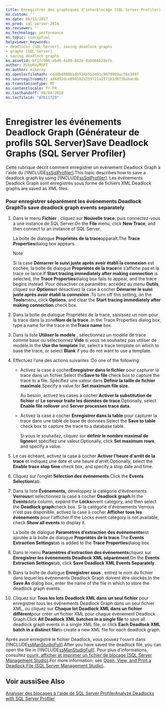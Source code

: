 ```yaml
---
title: Enregistrer des graphiques d’interblocage (SQL Server Profiler) | Microsoft Docs
ms.custom: ''
ms.date: 06/13/2017
ms.prod: sql-server-2014
ms.reviewer: ''
ms.technology: performance
ms.topic: conceptual
helpviewer_keywords:
- deadlocks [SQL Server], saving deadlock graphs
- graphs [SQL Server]
- saving deadlock graphs
ms.assetid: bf1fc906-abd6-4a89-842e-da0d66b2defe
author: MikeRayMSFT
ms.author: mikeray
ms.openlocfilehash: cdd0bd808ba4b934e5b2d91c9079909acf6e3997
ms.sourcegitcommit: ad4d92dce894592a259721a1571b1d8736abacdb
ms.translationtype: MT
ms.contentlocale: fr-FR
ms.lasthandoff: 08/04/2020
ms.locfileid: "87611729"
---
```

# <a name="save-deadlock-graphs-sql-server-profiler"></a><span data-ttu-id="92e99-102">Enregistrer les événements Deadlock Graph (Générateur de profils SQL Server)</span><span class="sxs-lookup"><span data-stu-id="92e99-102">Save Deadlock Graphs (SQL Server Profiler)</span></span>
  <span data-ttu-id="92e99-103">Cette rubrique décrit comment enregistrer un événement Deadlock Graph à l'aide du [!INCLUDE[ssSqlProfiler](../../includes/sssqlprofiler-md.md)].</span><span class="sxs-lookup"><span data-stu-id="92e99-103">This topic describes how to save a deadlock graph by using [!INCLUDE[ssSqlProfiler](../../includes/sssqlprofiler-md.md)].</span></span> <span data-ttu-id="92e99-104">Les événements Deadlock Graph sont enregistrés sous forme de fichiers XML.</span><span class="sxs-lookup"><span data-stu-id="92e99-104">Deadlock graphs are saved as XML files.</span></span>  
  
### <a name="to-save-deadlock-graph-events-separately"></a><span data-ttu-id="92e99-105">Pour enregistrer séparément les événements Deadlock Graph</span><span class="sxs-lookup"><span data-stu-id="92e99-105">To save deadlock graph events separately</span></span>  
  
1.  <span data-ttu-id="92e99-106">Dans le menu **Fichier** , cliquez sur **Nouvelle trace**, puis connectez-vous à une instance de SQL Server.</span><span class="sxs-lookup"><span data-stu-id="92e99-106">On the **File** menu, click **New Trace**, and then connect to an instance of SQL Server.</span></span>  
  
     <span data-ttu-id="92e99-107">La boîte de dialogue **Propriétés de la trace**apparaît.</span><span class="sxs-lookup"><span data-stu-id="92e99-107">The **Trace Properties**dialog box appears.</span></span>  
  
    > [!NOTE]  
    >  <span data-ttu-id="92e99-108">Si la case **Démarrer le suivi juste après avoir établi la connexion** est cochée, la boîte de dialogue **Propriétés de la trace**ne s’affiche pas et la trace se lance.</span><span class="sxs-lookup"><span data-stu-id="92e99-108">If **Start tracing immediately after making connection** is selected, the **Trace Properties**dialog box fails to appear, and the trace begins instead.</span></span> <span data-ttu-id="92e99-109">Pour désactiver ce paramètre, accédez au menu **Outils**, cliquez sur **Options**et désactivez la case à cocher **Démarrer le suivi juste après avoir établi la connexion** .</span><span class="sxs-lookup"><span data-stu-id="92e99-109">To turn off this setting, on the **Tools**menu, click **Options**, and clear the **Start tracing immediately after making connection** check box.</span></span>  
  
2.  <span data-ttu-id="92e99-110">Dans la boîte de dialogue Propriétés de la trace, saisissez un nom pour la trace dans la zone**Nom de la trace** .</span><span class="sxs-lookup"><span data-stu-id="92e99-110">In the Trace Properties dialog box, type a name for the trace in the**Trace name** box.</span></span>  
  
3.  <span data-ttu-id="92e99-111">Dans la liste **Utiliser le modèle** , sélectionnez un modèle de trace comme base ou sélectionnez **Vide** si vous ne souhaitez pas utiliser de modèle.</span><span class="sxs-lookup"><span data-stu-id="92e99-111">In the **Use the template** list, select a trace template on which to base the trace, or select **Blank** if you do not want to use a template.</span></span>  
  
4.  <span data-ttu-id="92e99-112">Effectuez l’une des actions suivantes :</span><span class="sxs-lookup"><span data-stu-id="92e99-112">Do one of the following:</span></span>  
  
    -   <span data-ttu-id="92e99-113">Activez la case à cocher**Enregistrer dans le fichier** pour capturer la trace dans un fichier.</span><span class="sxs-lookup"><span data-stu-id="92e99-113">Select the**Save to file** check box to capture the trace to a file.</span></span> <span data-ttu-id="92e99-114">Spécifiez une valeur dans **Définir la taille de fichier maximale**.</span><span class="sxs-lookup"><span data-stu-id="92e99-114">Specify a value for **Set maximum file size**.</span></span>  
  
         <span data-ttu-id="92e99-115">Au besoin, activez les cases à cocher **Activer la substitution de fichier** et **Le serveur traite les données de trace**.</span><span class="sxs-lookup"><span data-stu-id="92e99-115">Optionally, select **Enable file rollover** and **Server processes trace data**.</span></span>  
  
    -   <span data-ttu-id="92e99-116">Activez la case à cocher **Enregistrer dans la table** pour capturer la trace dans une table de base de données.</span><span class="sxs-lookup"><span data-stu-id="92e99-116">Select the **Save to table** check box to capture the trace to a database table.</span></span>  
  
         <span data-ttu-id="92e99-117">Si vous le souhaitez, cliquez sur **définir le nombre maximal de lignes**et spécifiez une valeur.</span><span class="sxs-lookup"><span data-stu-id="92e99-117">Optionally, click **Set maximum rows**, and specify a value.</span></span>  
  
5.  <span data-ttu-id="92e99-118">Le cas échéant, activez la case à cocher **Activer l'heure d'arrêt de la trace** et indiquez une date et une heure d'arrêt.</span><span class="sxs-lookup"><span data-stu-id="92e99-118">Optionally, select the **Enable trace stop time** check box, and specify a stop date and time.</span></span>  
  
6.  <span data-ttu-id="92e99-119">Cliquez sur l’onglet **Sélection des événements**.</span><span class="sxs-lookup"><span data-stu-id="92e99-119">Click the **Events Selection**tab.</span></span>  
  
7.  <span data-ttu-id="92e99-120">Dans la liste **Événements,** développez la catégorie d’événements **Verrous**et sélectionnez la case à cocher **Deadlock graph**.</span><span class="sxs-lookup"><span data-stu-id="92e99-120">In the **Events**data column, expand the **Locks**event category, and then select the **Deadlock graph**check box.</span></span> <span data-ttu-id="92e99-121">Si la catégorie d'événements Verrous n'est pas disponible, activez la case à cocher **Afficher tous les événements** pour l'afficher.</span><span class="sxs-lookup"><span data-stu-id="92e99-121">If the Locks event category is not available, check **Show all events** to display it.</span></span>  
  
     <span data-ttu-id="92e99-122">La boîte de dialogue **Paramètres d’extraction des événements**est ajoutée à la boîte de dialogue **Propriétés de la trace**.</span><span class="sxs-lookup"><span data-stu-id="92e99-122">The **Events Extraction Settings**tab is added to the **Trace Properties**dialog box.</span></span>  
  
8.  <span data-ttu-id="92e99-123">Dans le menu **Paramètres d’extraction des événements**cliquez sur **Enregistrer les événements Deadlock XML séparément**.</span><span class="sxs-lookup"><span data-stu-id="92e99-123">On the **Events Extraction Settings**tab, click **Save Deadlock XML Events Separately**.</span></span>  
  
9. <span data-ttu-id="92e99-124">Dans la boîte de dialogue **Enregistrer sous** , entrez le nom du fichier dans lequel les événements Deadlock Graph doivent être stockés.</span><span class="sxs-lookup"><span data-stu-id="92e99-124">In the **Save As** dialog box, enter the name of the file in which to store the deadlock graph events.</span></span>  
  
10. <span data-ttu-id="92e99-125">Cliquez sur **Tous les lots Deadlock XML dans un seul fichier** pour enregistrer tous les événements Deadlock Graph dans un seul fichier XML, ou cliquez sur **Chaque lot Deadlock XML dans un fichier différent**pour créer un fichier XML pour chaque événement Deadlock Graph.</span><span class="sxs-lookup"><span data-stu-id="92e99-125">Click **All Deadlock XML batches in a single file** to save all deadlock graph events in a single XML file, or click **Each Deadlock XML batch in a distinct file**to create a new XML file for each deadlock graph.</span></span>  
  
 <span data-ttu-id="92e99-126">Après avoir enregistré le fichier Deadlock, vous pouvez l'ouvrir dans [!INCLUDE[ssManStudioFull](../../includes/ssmanstudiofull-md.md)].</span><span class="sxs-lookup"><span data-stu-id="92e99-126">After you have saved the deadlock file, you can open the file in [!INCLUDE[ssManStudioFull](../../includes/ssmanstudiofull-md.md)].</span></span> <span data-ttu-id="92e99-127">Pour plus d’informations, consultez [ouvrir, afficher et imprimer un fichier de blocage &#40;SQL Server Management Studio&#41;](open-view-and-print-a-deadlock-file-sql-server-management-studio.md).</span><span class="sxs-lookup"><span data-stu-id="92e99-127">For more information, see [Open, View, and Print a Deadlock File &#40;SQL Server Management Studio&#41;](open-view-and-print-a-deadlock-file-sql-server-management-studio.md).</span></span>  
  
## <a name="see-also"></a><span data-ttu-id="92e99-128">Voir aussi</span><span class="sxs-lookup"><span data-stu-id="92e99-128">See Also</span></span>  
 [<span data-ttu-id="92e99-129">Analyser des blocages à l'aide de SQL Server Profiler</span><span class="sxs-lookup"><span data-stu-id="92e99-129">Analyze Deadlocks with SQL Server Profiler</span></span>](../../tools/sql-server-profiler/analyze-deadlocks-with-sql-server-profiler.md)  
  
  
